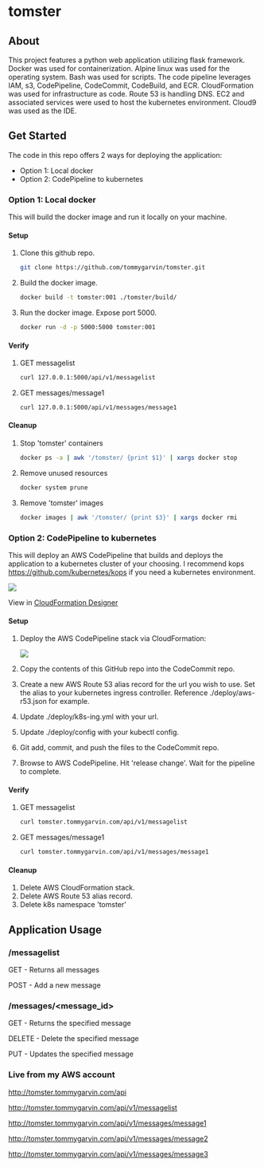 # tomster

## About

This project features a python web application utilizing flask framework.  Docker was used for containerization.  Alpine linux was used for the operating system.  Bash was used for scripts.  The code pipeline leverages IAM, s3, CodePipeline, CodeCommit, CodeBuild, and ECR.  CloudFormation was used for infrastructure as code.  Route 53 is handling DNS.  EC2 and associated services were used to host the kubernetes environment.  Cloud9 was used as the IDE.

## Get Started

The code in this repo offers 2 ways for deploying the application:

* Option 1: Local docker
* Option 2: CodePipeline to kubernetes

### Option 1: Local docker

This will build the docker image and run it locally on your machine.

#### Setup

1. Clone this github repo.

    ```bash
    git clone https://github.com/tommygarvin/tomster.git
    ```

1. Build the docker image.

    ```bash
    docker build -t tomster:001 ./tomster/build/
    ```

1. Run the docker image.  Expose port 5000.

    ```bash
    docker run -d -p 5000:5000 tomster:001
    ```

#### Verify

1. GET messagelist

    ```bash
    curl 127.0.0.1:5000/api/v1/messagelist
    ```

1. GET messages/message1

    ```bash
    curl 127.0.0.1:5000/api/v1/messages/message1
    ```

#### Cleanup

1. Stop 'tomster' containers

    ```bash
    docker ps -a | awk '/tomster/ {print $1}' | xargs docker stop
    ```

1. Remove unused resources

    ```bash
    docker system prune
    ```

1. Remove 'tomster' images

    ```bash
    docker images | awk '/tomster/ {print $3}' | xargs docker rmi
    ```

### Option 2: CodePipeline to kubernetes

This will deploy an AWS CodePipeline that builds and deploys the application to a kubernetes cluster of your choosing.  I recommend kops https://github.com/kubernetes/kops if you need a kubernetes environment.

<img src="https://tommygarvin-001.s3.amazonaws.com/tomster.png">

View in <a href="https://console.aws.amazon.com/cloudformation/designer/home?region=us-east-1&templateURL=https://tommygarvin-001.s3.amazonaws.com/cfn.json">CloudFormation Designer</a>

#### Setup

1. Deploy the AWS CodePipeline stack via CloudFormation:

    <a href="https://console.aws.amazon.com/cloudformation/home?#/stacks/new?&templateURL=https://tommygarvin-001.s3.amazonaws.com/cfn.json" target="_blank"><img src="https://s3.amazonaws.com/cloudformation-examples/cloudformation-launch-stack.png"></a>

1. Copy the contents of this GitHub repo into the CodeCommit repo.
1. Create a new AWS Route 53 alias record for the url you wish to use. Set the alias to your kubernetes ingress controller.  Reference ./deploy/aws-r53.json for example.
1. Update ./deploy/k8s-ing.yml with your url.
1. Update ./deploy/config with your kubectl config.
1. Git add, commit, and push the files to the CodeCommit repo.
1. Browse to AWS CodePipeline.  Hit 'release change'.  Wait for the pipeline to complete.

#### Verify

1. GET messagelist

    ```bash
    curl tomster.tommygarvin.com/api/v1/messagelist
    ```

1. GET messages/message1

    ```bash
    curl tomster.tommygarvin.com/api/v1/messages/message1
    ```

#### Cleanup

1. Delete AWS CloudFormation stack.
1. Delete AWS Route 53 alias record.
1. Delete k8s namespace 'tomster'

## Application Usage

### /messagelist

GET - Returns all messages

POST - Add a new message

### /messages/<message_id>

GET - Returns the specified message

DELETE - Delete the specified message

PUT - Updates the specified message

### Live from my AWS account

<http://tomster.tommygarvin.com/api>

<http://tomster.tommygarvin.com/api/v1/messagelist>

<http://tomster.tommygarvin.com/api/v1/messages/message1>

<http://tomster.tommygarvin.com/api/v1/messages/message2>

<http://tomster.tommygarvin.com/api/v1/messages/message3>
